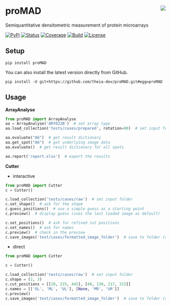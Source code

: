 # proMAD <img src='proMAD/data/templates/logo.png?raw=true' align="right"/>
Semiquantitative densitometric measurement of protein microarrays


[![PyPi](https://img.shields.io/pypi/v/proMAD.svg?style=for-the-badge)](https://pypi.org/project/proMAD/)
[![Status](https://img.shields.io/pypi/status/proMAD.svg?style=for-the-badge)](https://pypi.org/project/proMAD/)
[![Coverage](https://img.shields.io/coveralls/github/theia-dev/proMAD?style=for-the-badge)](https://coveralls.io/github/theia-dev/proMAD)
[![Build](https://img.shields.io/travis/theia-dev/proMAD.svg?style=for-the-badge)](https://travis-ci.org/theia-dev/proMAD)
[![License](https://img.shields.io/github/license/theia-dev/proMAD.svg?style=for-the-badge)](https://github.com/theia-dev/proMAD/blob/master/LICENSE.txt)


## Setup
    pip install proMAD
    
You can also install the latest version directly from GitHub.

    pip install -U git+https://github.com/theia-dev/proMAD.git#egg=proMAD

    
## Usage
**ArrayAnalyse**
```python
from proMAD import ArrayAnalyse
aa = ArrayAnalyse('ARY022B')  # set array type
aa.load_collection('tests/cases/prepared', rotation=90)  # set input folder

aa.evaluate("A6")  # get result dictionary
aa.get_spot("A6")  # get underlying image data
aa.evaluate()  # get result dictionary for all spots

aa.report('report.xlsx')  # export the results
```
**Cutter**

* interactive
```python
from proMAD import Cutter
c = Cutter()

c.load_collection('tests/cases/raw')  # set input folder
c.set_shape()  # ask for the shape
c.guess_positions()  # use a simple guess as a starting point
c.preview()  # display guess (uses the last loaded image as default)

c.set_positions()  # ask for refined cut positions
c.set_names()  # ask for names
c.preview()  # check in the preview
c.save_images('test/cases/formatted_image_folder')  # save to folder (will be created if it does not exist)
```

* direct
```python
from proMAD import Cutter

c = Cutter()

c.load_collection('tests/cases/raw')  # set input folder
c.shape = (2, 3)
c.cut_positions = [[20, 225, 445], [40, 130, 217, 315]]
c.names = [['OL', 'ML', 'UL'], [None, 'MR', 'UR']]
c.preview()
c.save_images('test/cases/formatted_image_folder')  # save to folder (will be created if it does not exist)
```

